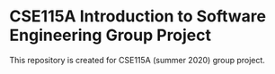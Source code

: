 # CSE115A Introduction to Software Engineering Group Project

This repository is created for CSE115A (summer 2020) group project.
